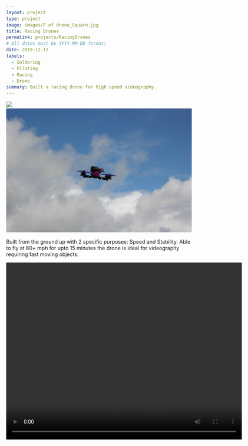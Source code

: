 ```yaml
---
layout: project
type: project
image: images/F of drone_Square.jpg
title: Racing Drones
permalink: projects/RacingDrones
# All dates must be YYYY-MM-DD format!
date: 2019-12-12
labels:
  - Soldering
  - Piloting
  - Racing
  - Drone
summary: Built a racing drone for high speed videography.
---
```


<img class="ui medium center floated rounded image" src="../images/BR of drone.jpg">
<img class="ui medium center floated rounded image" src="../images/F of drone.jpg">

Built from the ground up with 2 specific purposes: Speed and Stability.
Able to fly at 80+ mph for upto 15 minutes the drone is ideal for videography requiring fast moving objects. 

<video width="640" height="480" controls>
  <source src="../images/Herring_Trim.mp4" type="video/mp4">
  Your browser does not support the video tag.
</video>

